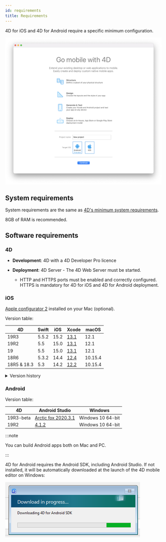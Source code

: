 ```yaml
---
id: requirements
title: Requirements
---
```


4D for iOS and 4D for Android require a specific minimum configuration.

![Welcome page](img/welcome-page.png)


## System requirements

System requirements are the same as [4D's minimum system requirements](https://us.4d.com/product-download/Feature-Release).

8GB of RAM is recommended.


## Software requirements

### 4D

- **Development**: 4D with a 4D Developer Pro licence

- **Deployment**: 4D Server - The 4D Web Server must be started.
	- HTTP and HTTPS ports must be enabled and correctly configured. HTTPS is mandatory for 4D for iOS and 4D for Android deployment.


### iOS

[Apple configurator 2](https://itunes.apple.com/us/app/apple-configurator-2/id1037126344) installed on your Mac (optional). 

Version table:

| 4D | Swift | iOS | Xcode | macOS |
|---|---|---|---|---|
| 19R3   | 5.5.2 | 15.2 | [13.1](https://developer.apple.com/services-account/download?path=/Developer_Tools/Xcode_13.2.1/Xcode_13.2.1.xip) | 12.1 || 19R2         | 5.5   | 15.0 | [13.1](https://developer.apple.com/services-account/download?path=/Developer_Tools/Xcode_13/Xcode_13.1.xip) | 12.1 | 
| 19R2         | 5.5   | 15.0 | [13.1](https://developer.apple.com/services-account/download?path=/Developer_Tools/Xcode_13/Xcode_13.1.xip) | 12.1 | 
| 19  | 5.5| 15.0 | [13.1](https://developer.apple.com/services-account/download?path=/Developer_Tools/Xcode_13/Xcode_13.1.xip) | 12.1|  
| 18R6  | 5.3.2| 14.4 | [12.4](https://developer.apple.com/services-account/download?path=/Developer_Tools/Xcode_12.4/Xcode_12.4.xip) | 10.15.4 |
| 18R5 & 18.3  | 5.3 | 14.2 | [12.2](https://developer.apple.com/services-account/download?path=/Developer_Tools/Xcode_12.2/Xcode_12.2.xip) | 10.15.4 |

<details><summary>Version history</summary>

| 4D | Swift | iOS | Xcode | macOS |
|---|---|---|---|---|
| 18R4  | 5.3 | 14.0| 12.0|10.15.4|
| 18R3  | 5.2.4 | 13.5|11.5|10.15.2|
| 18.2  | 5.2 | 13.4|11.4|10.15.2|
| 18.1  | 5.1.3 | 13.3| 11.3.1 | 10.14.4 |
| 18R2  | 5.1.3 | 13.3| 11.3.1 | 10.14.4 |
| 18  | 5.1 | 13.2| 11.2 | 10.14.4 |
| 17R6  | 5.0 | 12.2 | 10.2.1 | 10.14.4 |
| 17R5  | 4.2.1 | 12.2 | 10.2 | 10.14.3 |
| 17R4  | 4.2.1 | 12 | 10.1 | 10.13.6 |
| 17R3  | 4.2 | 12 | 10.0 | 10.13.6 |
| 17R2 | 4.1.2| 11.4 | 9.4 | 10.13.2 |
| 17R2 | 4.1| 11.3 | 9.3.1 | 10.13.2 |
</details>

### Android

Version table:

| 4D | Android Studio| Windows |
|---|---|---|
| 19R3-beta | [Arctic fox 2020.3.1](https://developer.android.com/studio/archive) | Windows 10 64-bit |
| 19R2 | [4.1.2](https://developer.android.com/studio/archive) | Windows 10 64-bit |

:::note

You can build Android apps both on Mac and PC.

:::

4D for Android requires the Android SDK, including Android Studio. If not installed, it will be automatically downloaded at the launch of the 4D mobile editor on Windows:

![sdk](img/install-android.png)









